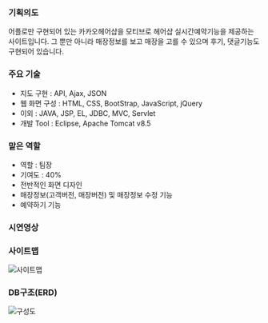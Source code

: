 ### 기획의도
어플로만 구현되어 있는 카카오헤어샵을 모티브로 헤어샵 실시간예약기능을 제공하는 사이트입니다.
그 뿐만 아니라 매장정보를 보고 매장을 고를 수 있으며 후기, 댓글기능도 구현되어 있습니다.

### 주요 기술
- 지도 구현 : API, Ajax, JSON
- 웹 화면 구성 : HTML, CSS, BootStrap, JavaScript, jQuery
- 이외 : JAVA, JSP, EL, JDBC, MVC, Servlet
- 개발 Tool : Eclipse, Apache Tomcat v8.5

### 맡은 역할
- 역할 : 팀장
- 기여도 : 40%
- 전반적인 화면 디자인
- 매장정보(고객버전, 매장버전) 및 매장정보 수정 기능
- 예약하기 기능

### 시연영상

### 사이트맵
![사이트맵](https://user-images.githubusercontent.com/59267825/73848716-fc4fa500-486b-11ea-8c04-c2b66b8c0c49.PNG)

### DB구조(ERD)
![구성도](https://user-images.githubusercontent.com/59267825/73850335-d7a8fc80-486e-11ea-9b96-b2013c26d5be.gif)
